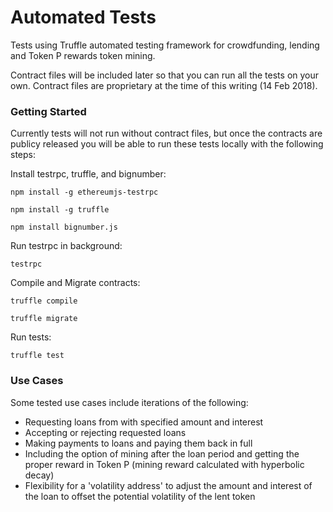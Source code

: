 # Automated Tests

Tests using Truffle automated testing framework for crowdfunding, lending and Token P rewards token mining.

Contract files will be included later so that you can run all the tests on your own. Contract files are proprietary at the time of this writing (14 Feb 2018).

### Getting Started

Currently tests will not run without contract files, but once the contracts are publicy released you will be able to run these tests locally with the following steps:


Install testrpc, truffle, and bignumber:

```
npm install -g ethereumjs-testrpc
```

```
npm install -g truffle
```

```
npm install bignumber.js
```


Run testrpc in background:

```
testrpc
```

Compile and Migrate contracts:

```
truffle compile
```

```
truffle migrate
```

Run tests:

```
truffle test
```



### Use Cases

Some tested use cases include iterations of the following:

* Requesting loans from with specified amount and interest
* Accepting or rejecting requested loans
* Making payments to loans and paying them back in full
* Including the option of mining after the loan period and getting the proper reward in Token P (mining reward calculated with hyperbolic decay)
* Flexibility for a 'volatility address' to adjust the amount and interest of the loan to offset the potential volatility of the lent token





